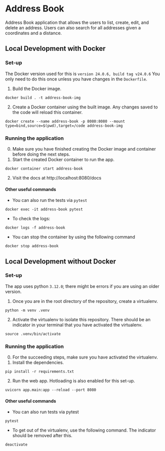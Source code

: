 # Address Book
Address Book application that allows the users to list, create, edit, and delete an address. Users can also search for all addresses given a coordinates and a distance.

## Local Development with Docker
### Set-up
The Docker version used for this is `version 24.0.6, build tag v24.0.6`
You only need to do this once unless you have changes in the `Dockerfile`.

1. Build the Docker image.
```
docker build . -t address-book-img
```

2. Create a Docker container using the built image. Any changes saved to the code will reload this container.
```
docker create --name address-book -p 8080:8080 --mount type=bind,source=$(pwd),target=/code address-book-img
```

### Running the application
0. Make sure you have finished creating the Docker image and container before doing the next steps.
1. Start the created Docker container to run the app.
```
docker container start address-book
```

2. Visit the docs at http://localhost:8080/docs

#### Other useful commands
- You can also run the tests via `pytest`
```
docker exec -it address-book pytest
```

- To check the logs:
```
docker logs -f address-book
```

- You can stop the container by using the following command
```
docker stop address-book
```

## Local Development without Docker
### Set-up
The app uses python `3.12.0`; there might be errors if you are using an older version.

1. Once you are in the root directory of the repository, create a virtualenv.
```
python -m venv .venv
```

2. Activate the virtualenv to isolate this repository. There should be an indicator in your terminal that you have activated the virtualenv.
```
source .venv/bin/activate
```

### Running the application
0. For the succeeding steps, make sure you have activated the virtualenv.
1. Install the dependencies.
```
pip install -r requirements.txt
```

2. Run the web app. Hotloading is also enabled for this set-up.
```
uvicorn app.main:app --reload --port 8080
```

#### Other useful commands
- You can also run tests via pytest
```
pytest
```

- To get out of the virtualenv, use the following command. The indicator should be removed after this.
```
deactivate
```
